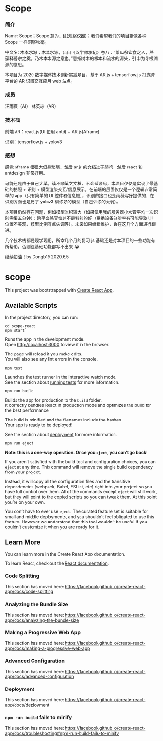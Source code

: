 # Scope

### 简介

Name: Scope；Scope 意为…镜(观察仪器)；我们希望我们的项目能像各种 Scope 一样洞察秋毫。

中文名: 木本水源；木本水源，出自《汉学师承记》卷八：“菜瓜祭饮食之人，芹藻释瞽宗之奠，乃木本水源之意也。”意指树木的根本和流水的源头，引申为寻根溯源的意思。

本项目为 2020 数字媒体技术创新实践项目，基于 AR.js + tensorflow.js 打造跨平台的 AR 识图交互应用 web 站点。

### 成员

汪雨薇（AI） 林英琮（AR）

### 技术栈

前端 AR：react.js(UI 使用 antd) + AR.js(Aframe)

识别：tensorflow.js + yolov3

### 感想

感觉 aframe 很强大但是繁琐，然后 ar.js 的文档过于弱鸡，然后 react 和 antdesign 非常好用。

可能还是由于自己太菜，读不顺英文文档，不会读源码，本项目仅仅是实现了最基础的拍照 + 识别 + 模型渲染交互/信息展示，在前端的层面仅仅是一个逻辑非常简单的 app（只有简单的 UI 控件和信息框），识别的接口也是雨薇写好提供的，在识别方面也是用了 yolov3 训练好的模型（自己训练的太弱）。

本项目仍然存在问题，例如模型体积较大（如果使用我的服务器小水管平均一次识别需要五分钟）；跨平台兼容性并不是特别的好（更换设备分辨率有可能导致 UI 位置不美观，模型比例有点失调等）。未来如果继续维护，会在这几个方面进行跟进。

几个技术栈都是现学现用，所幸几个月的复习 js 基础还是对本项目的一些功能有所帮助，否则连基础功能都写不出来 😭

继续加油！by Congb19 2020.6.5

# scope

This project was bootstrapped with [Create React App](https://github.com/facebook/create-react-app).

## Available Scripts

In the project directory, you can run:

```
cd scope-react
npm start`
```

Runs the app in the development mode.<br />
Open [http://localhost:3000](http://localhost:3000) to view it in the browser.

The page will reload if you make edits.<br />
You will also see any lint errors in the console.

```
npm test
```

Launches the test runner in the interactive watch mode.<br />
See the section about [running tests](https://facebook.github.io/create-react-app/docs/running-tests) for more information.

```
npm run build
```

Builds the app for production to the `build` folder.<br />
It correctly bundles React in production mode and optimizes the build for the best performance.

The build is minified and the filenames include the hashes.<br />
Your app is ready to be deployed!

See the section about [deployment](https://facebook.github.io/create-react-app/docs/deployment) for more information.

```
npm run eject
```

**Note: this is a one-way operation. Once you `eject`, you can’t go back!**

If you aren’t satisfied with the build tool and configuration choices, you can `eject` at any time. This command will remove the single build dependency from your project.

Instead, it will copy all the configuration files and the transitive dependencies (webpack, Babel, ESLint, etc) right into your project so you have full control over them. All of the commands except `eject` will still work, but they will point to the copied scripts so you can tweak them. At this point you’re on your own.

You don’t have to ever use `eject`. The curated feature set is suitable for small and middle deployments, and you shouldn’t feel obligated to use this feature. However we understand that this tool wouldn’t be useful if you couldn’t customize it when you are ready for it.

## Learn More

You can learn more in the [Create React App documentation](https://facebook.github.io/create-react-app/docs/getting-started).

To learn React, check out the [React documentation](https://reactjs.org/).

### Code Splitting

This section has moved here: https://facebook.github.io/create-react-app/docs/code-splitting

### Analyzing the Bundle Size

This section has moved here: https://facebook.github.io/create-react-app/docs/analyzing-the-bundle-size

### Making a Progressive Web App

This section has moved here: https://facebook.github.io/create-react-app/docs/making-a-progressive-web-app

### Advanced Configuration

This section has moved here: https://facebook.github.io/create-react-app/docs/advanced-configuration

### Deployment

This section has moved here: https://facebook.github.io/create-react-app/docs/deployment

### `npm run build` fails to minify

This section has moved here: https://facebook.github.io/create-react-app/docs/troubleshooting#npm-run-build-fails-to-minify
